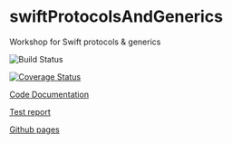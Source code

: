 # swiftProtocolsAndGenerics

Workshop for Swift protocols &amp; generics


![Build Status](https://travis-ci.org/pgomez95/swiftProtocolsAndGenerics.svg?branch=master)

[![Coverage Status](https://coveralls.io/repos/github/pgomez95/swiftProtocolsAndGenerics/badge.svg?branch=master)](https://coveralls.io/github/pgomez95/swiftProtocolsAndGenerics?branch=master)

[Code Documentation](https://pgomez95.github.io/swiftProtocolsAndGenerics/docs/index.html)

[Test report](https://pgomez95.github.io/swiftProtocolsAndGenerics/build/reports/tests.html)

[Github pages](https://pgomez95.github.io/swiftProtocolsAndGenerics/)
